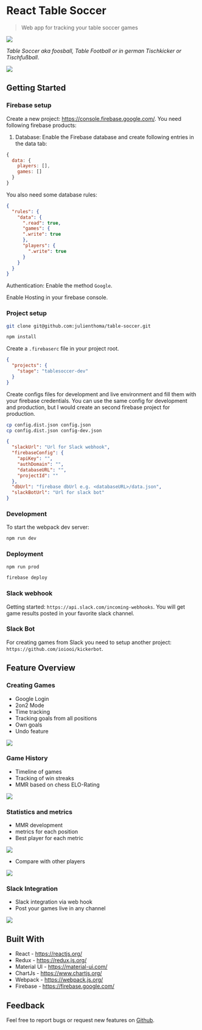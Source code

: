 # React Table Soccer
> Web app for tracking your table soccer games

![](assets/image6.png)

*Table Soccer aka foosball, Table Football or in german Tischkicker or Tischfußball*.

![](assets/image2.png)

## Getting Started

### Firebase setup
Create a new project: https://console.firebase.google.com/. You need following firebase products:

1. Database: Enable the Firebase database and create following entries in the data tab:

```js
{
  data: {
    players: [],
    games: []
  }
} 
```
You also need some database rules:
```json
{
  "rules": {
    "data": {
      ".read": true,
      "games": {
      ".write": true
      },
      "players": {
        ".write": true
      }
    }
  }
}
```
Authentication: Enable the method `Google`.

Enable Hosting in your firebase console.

### Project setup

```sh
git clone git@github.com:julienthoma/table-soccer.git
```
```sh
npm install
```

Create a `.firebaserc` file in your project root.
```json
{
  "projects": {
    "stage": "tablesoccer-dev"
  }
}
```


Create configs files for development and live environment and fill them with your firebase credentials. You can use the same config for development and production, but I would create an second firebase project for production.

```sh
cp config.dist.json config.json
cp config.dist.json config-dev.json
```
```json
{
  "slackUrl": "Url for Slack webhook",
  "firebaseConfig": {
    "apiKey": "",
    "authDomain": "",
    "databaseURL": "",
    "projectId": ""
  },
  "dbUrl": "firebase dbUrl e.g. <databaseURL>/data.json",
  "slackBotUrl": "Url for slack bot"
}
```

### Development
To start the webpack dev server:
```sh
npm run dev
```

### Deployment
```sh
npm run prod
```

```sh
firebase deploy
```

### Slack webhook
Getting started: `https://api.slack.com/incoming-webhooks`.
You will get game results posted in your favorite slack channel.

### Slack Bot
For creating games from Slack you need to setup another project: `https://github.com/ioiooi/kickerbot`.

## Feature Overview

### Creating Games
- Google Login
- 2on2 Mode
- Time tracking
- Tracking goals from all positions
- Own goals
- Undo feature


![](assets/image1.png)
### Game History
- Timeline of games
- Tracking of win streaks
- MMR based on chess ELO-Rating


![](assets/image2.png)

### Statistics and metrics

- MMR development
- metrics for each position
- Best player for each metric

![](assets/image3.png)

- Compare with other players

![](assets/image5.png)

### Slack Integration

- Slack integration via web hook
- Post your games live in any channel

![](assets/image4.png)

## Built With

- React - <https://reactjs.org/>
- Redux - <https://redux.js.org/>
- Material UI - <https://material-ui.com/>
- ChartJs - <https://www.chartjs.org/>
- Webpack - <https://webpack.js.org/>
- Firebase - <https://firebase.google.com/>

## Feedback

Feel free to report bugs or request new features on [Github](https://github.com/julienthoma/table-soccer/issues).
